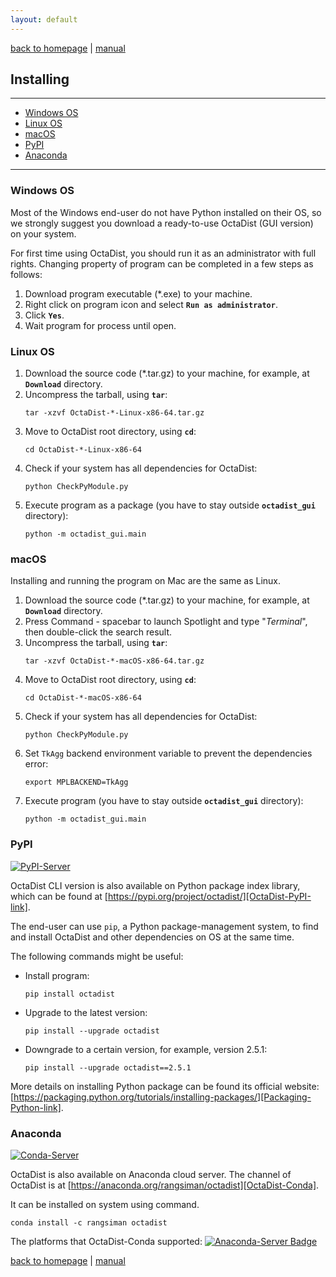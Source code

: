```yaml
---
layout: default
---
```

[back to homepage](./) | [manual](./manual.md)

## Installing
***

- [Windows OS](#windows-os)
- [Linux OS](#linux-os)
- [macOS](#macos)
- [PyPI](#pypi)
- [Anaconda](#anaconda)

***

### Windows OS

Most of the Windows end-user do not have Python installed on their OS, 
so we strongly suggest you download a ready-to-use OctaDist (GUI version) on your system.

For first time using OctaDist, you should run it as an administrator with full rights.
Changing property of program can be completed in a few steps as follows:

1. Download program executable (\*.exe) to your machine.
2. Right click on program icon and select **`Run as administrator`**.
3. Click **`Yes`**.
4. Wait program for process until open.

### Linux OS

1. Download the source code (*.tar.gz) to your machine, for example, at **`Download`** directory.
2. Uncompress the tarball, using **`tar`**: 
   ```
   tar -xzvf OctaDist-*-Linux-x86-64.tar.gz
   ```
3. Move to OctaDist root directory, using **`cd`**:
   ```
   cd OctaDist-*-Linux-x86-64
   ```
4. Check if your system has all dependencies for OctaDist:
   ```
   python CheckPyModule.py
   ```
5. Execute program as a package (you have to stay outside **`octadist_gui`** directory):
   ```
   python -m octadist_gui.main
   ```

### macOS

Installing and running the program on Mac are the same as Linux.

1. Download the source code (*.tar.gz) to your machine, for example, at **`Download`** directory.
2. Press Command - spacebar to launch Spotlight and type "*Terminal*", then double-click the search result.
3. Uncompress the tarball, using **`tar`**: 
   ```
   tar -xzvf OctaDist-*-macOS-x86-64.tar.gz
   ```
4. Move to OctaDist root directory, using **`cd`**:
   ```
   cd OctaDist-*-macOS-x86-64
   ```
5. Check if your system has all dependencies for OctaDist:
   ```
   python CheckPyModule.py
   ```
6. Set `TkAgg` backend environment variable to prevent the dependencies error:
   ```
   export MPLBACKEND=TkAgg
   ``` 
7. Execute program (you have to stay outside **`octadist_gui`** directory):
   ```
   python -m octadist_gui.main
   ```

### PyPI  

[![PyPI-Server][PyPI-badge]][PyPI-link]

[PyPI-badge]: https://img.shields.io/pypi/v/octadist.svg
[PyPI-link]: https://pypi.org/project/octadist/

OctaDist CLI version is also available on Python package index library, 
which can be found at [https://pypi.org/project/octadist/][OctaDist-PyPI-link].

The end-user can use `pip`, a Python package-management system, 
to find and install OctaDist and other dependencies on OS at the same time.

[OctaDist-PyPI-link]: https://pypi.org/project/octadist/

The following commands might be useful:
- Install program: 
  ```
  pip install octadist
  ```
- Upgrade to the latest version: 
  ```
  pip install --upgrade octadist
  ```
- Downgrade to a certain version, for example, version 2.5.1:
  ```
  pip install --upgrade octadist==2.5.1
  ```

More details on installing Python package can be found its official website: 
[https://packaging.python.org/tutorials/installing-packages/][Packaging-Python-link].

[Packaging-Python-link]: https://packaging.python.org/tutorials/installing-packages/

### Anaconda 

[![Conda-Server][Conda-badge]][Conda-link]

[Conda-badge]: https://anaconda.org/rangsiman/octadist/badges/version.svg
[Conda-link]: https://anaconda.org/rangsiman/octadist

OctaDist is also available on Anaconda cloud server.
The channel of OctaDist is at [https://anaconda.org/rangsiman/octadist][OctaDist-Conda].

[OctaDist-Conda]: https://anaconda.org/rangsiman/octadist 

It can be installed on system using command.

```
conda install -c rangsiman octadist 
```

The platforms that OctaDist-Conda supported: [![Anaconda-Server Badge][Conda-platform-badge]][Conda-platform-link]

[Conda-platform-badge]: https://anaconda.org/rangsiman/octadist/badges/platforms.svg
[Conda-platform-link]: https://anaconda.org/rangsiman/octadist

[back to homepage](./) | [manual](./manual.md)
